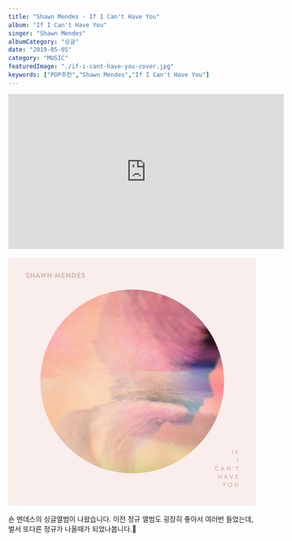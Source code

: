 ```yaml
---
title: "Shawn Mendes - If I Can't Have You"
album: "If I Can't Have You"
singer: "Shawn Mendes"
albumCategory: "싱글"
date: "2019-05-05"
category: "MUSIC"
featuredImage: "./if-i-cant-have-you-cover.jpg"
keywords: ["POP추천","Shawn Mendes","If I Can't Have You"]
---
```


<iframe width="560" height="315" src="https://www.youtube.com/embed/oTJ-oqwxdZY" frameborder="0" allow="accelerometer; autoplay; encrypted-media; gyroscope; picture-in-picture" allowfullscreen></iframe>

<br>

![커버](./if-i-cant-have-you-cover.jpg)

숀 멘데스의 싱글앨범이 나왔습니다. 이전 정규 앨범도 굉장히 좋아서 여러번 들었는데, 벌서 또다른 정규가 나올때가 되었나봅니다.👏